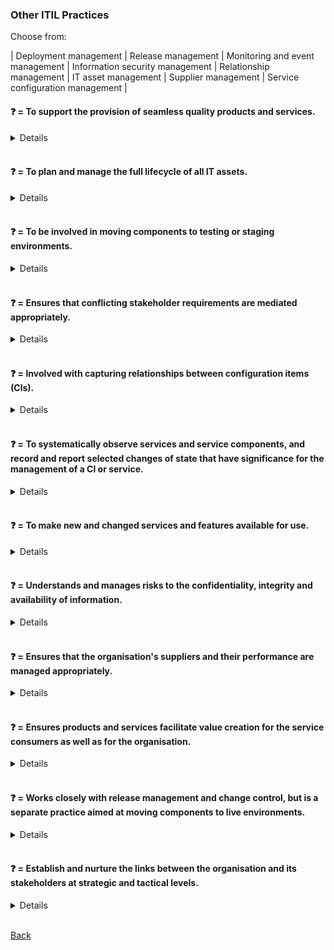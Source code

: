 ### Other ITIL Practices

Choose from:

| Deployment management | Release management | Monitoring and event management | Information security management | Relationship management | IT asset management | Supplier management | Service configuration management |

#### &#10067; = To support the provision of seamless quality products and services.
<details>
<b>Supplier Management</b> = To support the provision of seamless quality products and services.
</details>
<br>

#### &#10067; = To plan and manage the full lifecycle of all IT assets.
<details>
<b>IT Asset Management</b> = To plan and manage the full lifecycle of all IT assets.
</details>
<br>

#### &#10067; = To be involved in moving components to testing or staging environments.
<details>
<b>Deployment Management</b> = To be involved in moving components to testing or staging environments.
</details>
<br>

#### &#10067; = Ensures that conflicting stakeholder requirements are mediated appropriately.
<details>
<b>Relationship Management</b> = Ensures that conflicting stakeholder requirements are mediated appropriately.
</details>
<br>

#### &#10067; = Involved with capturing relationships between configuration items (Cls).
<details>
<b>Service Configuration Management</b> = Involved with capturing relationships between Cls.
</details>
<br>

#### &#10067; = To systematically observe services and service components, and record and report selected changes of state that have significance for the management of a Cl or service.
<details>
<b>Monitoring and Event Management</b> = To systematically observe services and service components, and record and report selected changes of state that have significance for the management of a Cl or service.
</details>
<br>

#### &#10067; = To make new and changed services and features available for use.
<details>
<b>Release Management</b> = To make new and changed services and features available for use.
</details>
<br>

#### &#10067; = Understands and manages risks to the confidentiality, integrity and availability of information.
<details>
<b>Information Security Management</b> = Understands and manages risks to the confidentiality, integrity and availability of information.
</details>
<br>

#### &#10067; = Ensures that the organisation's suppliers and their performance are managed appropriately.
<details>
<b>Supplier Management</b> = Ensures that the organisation's suppliers and their performance are managed appropriately.
</details>
<br>

#### &#10067; = Ensures products and services facilitate value creation for the service consumers as well as for the organisation.
<details>
<b>Relationship Management</b> = Ensures products and services facilitate value creation for the service consumers as well as for the organisation.
</details>
<br>

#### &#10067; = Works closely with release management and change control, but is a separate practice aimed at moving components to live environments.
<details>
<b>Deployment Management</b> = Works closely with release management and change control, but is a separate practice aimed at moving components to live environments.
</details>
<br>

#### &#10067; = Establish and nurture the links between the organisation and its stakeholders at strategic and tactical levels.
<details>
<b>Relationship Management</b> = Establish and nurture the links between the organisation and its stakeholders at strategic and tactical levels.
</details>
<br>

[Back](README.md)
